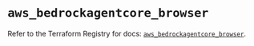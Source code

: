 # `aws_bedrockagentcore_browser`

Refer to the Terraform Registry for docs: [`aws_bedrockagentcore_browser`](https://registry.terraform.io/providers/hashicorp/aws/6.19.0/docs/resources/bedrockagentcore_browser).
